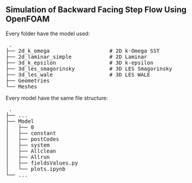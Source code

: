 ## Simulation of Backward Facing Step Flow Using OpenFOAM

Every folder have the model used:
<pre> .
├── 2d_k_omega                   # 2D k-Omega SST
├── 2d_laminar_simple            # 2D Laminar 
├── 3d_k_epsilon                 # 3D k-epsilon
├── 3d_les_smagorinsky           # 3D LES Smagorinsky
├── 3d_les_wale                  # 3D LES WALE
├── Geometries
└── Meshes
</pre>

Every model have the same file structure:
<pre> .
├── ...
├── Model                      
│   ├── 0                     
│   ├── constant                            
│   ├── postCodes
│   ├── system
│   ├── Allclean
│   ├── Allrun            
│   ├── fieldsValues.py                       
│   └── plots.ipynb                
└── ...
</pre>
